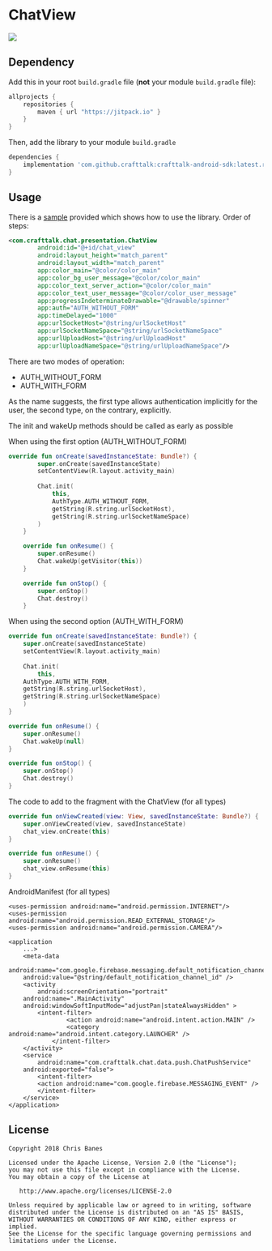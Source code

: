 # ChatView

[![](https://jitpack.io/v/crafttalk/crafttalk-android-sdk.svg)](https://jitpack.io/#crafttalk/crafttalk-android-sdk)

## Dependency

Add this in your root `build.gradle` file (**not** your module `build.gradle` file):

```gradle
allprojects {
	repositories {
        maven { url "https://jitpack.io" }
    }
}
```

Then, add the library to your module `build.gradle`
```gradle
dependencies {
    implementation 'com.github.crafttalk:crafttalk-android-sdk:latest.release.version'
}
```

## Usage
There is a [sample](https://github.com/crafttalk/crafttalk-android-sdk/tree/master/app) provided which shows how to use the library. 
Order of steps:
```xml
<com.crafttalk.chat.presentation.ChatView
        android:id="@+id/chat_view"
        android:layout_height="match_parent"
        android:layout_width="match_parent"
        app:color_main="@color/color_main"
        app:color_bg_user_message="@color/color_main"
        app:color_text_server_action="@color/color_main"
        app:color_text_user_message="@color/color_user_message"
        app:progressIndeterminateDrawable="@drawable/spinner"
        app:auth="AUTH_WITHOUT_FORM"
        app:timeDelayed="1000"
        app:urlSocketHost="@string/urlSocketHost"
        app:urlSocketNameSpace="@string/urlSocketNameSpace"
        app:urlUploadHost="@string/urlUploadHost"
        app:urlUploadNameSpace="@string/urlUploadNameSpace"/>
```

There are two modes of operation:
- AUTH_WITHOUT_FORM
- AUTH_WITH_FORM

As the name suggests, the first type allows authentication implicitly for the user, the second type, on the contrary, explicitly.

The init and wakeUp methods should be called as early as possible

When using the first option (AUTH_WITHOUT_FORM)

```kotlin
override fun onCreate(savedInstanceState: Bundle?) {
        super.onCreate(savedInstanceState)
        setContentView(R.layout.activity_main)
        
        Chat.init(
            this,
            AuthType.AUTH_WITHOUT_FORM,
            getString(R.string.urlSocketHost),
            getString(R.string.urlSocketNameSpace)
        )      
    }

    override fun onResume() {
        super.onResume()
        Chat.wakeUp(getVisitor(this))
    }

    override fun onStop() {
        super.onStop()
        Chat.destroy()
    }
```

When using the second option (AUTH_WITH_FORM)
```kotlin
override fun onCreate(savedInstanceState: Bundle?) {
    super.onCreate(savedInstanceState)
    setContentView(R.layout.activity_main)
        
    Chat.init(
    	this,
	AuthType.AUTH_WITH_FORM,
	getString(R.string.urlSocketHost),
	getString(R.string.urlSocketNameSpace)
    )      
}

override fun onResume() {
    super.onResume()
    Chat.wakeUp(null)
}

override fun onStop() {
    super.onStop()
    Chat.destroy()
}
```

The code to add to the fragment with the ChatView (for all types)
```kotlin
override fun onViewCreated(view: View, savedInstanceState: Bundle?) {
    super.onViewCreated(view, savedInstanceState)
    chat_view.onCreate(this)      
}

override fun onResume() {
    super.onResume()
    chat_view.onResume(this)
}
```

AndroidManifest (for all types)
```
<uses-permission android:name="android.permission.INTERNET"/>
<uses-permission android:name="android.permission.READ_EXTERNAL_STORAGE"/>
<uses-permission android:name="android.permission.CAMERA"/>

<application
    ...>
    <meta-data
    	android:name="com.google.firebase.messaging.default_notification_channel_id"
	android:value="@string/default_notification_channel_id" />
    <activity
    	android:screenOrientation="portrait"
	android:name=".MainActivity"
	android:windowSoftInputMode="adjustPan|stateAlwaysHidden" >
        <intent-filter>
                <action android:name="android.intent.action.MAIN" />
                <category android:name="android.intent.category.LAUNCHER" />
            </intent-filter>
    </activity>
    <service
        android:name="com.crafttalk.chat.data.push.ChatPushService"
	android:exported="false">
        <intent-filter>
	    <action android:name="com.google.firebase.MESSAGING_EVENT" />
        </intent-filter>
    </service>
</application> 
```

License
--------

    Copyright 2018 Chris Banes

    Licensed under the Apache License, Version 2.0 (the "License");
    you may not use this file except in compliance with the License.
    You may obtain a copy of the License at

       http://www.apache.org/licenses/LICENSE-2.0

    Unless required by applicable law or agreed to in writing, software
    distributed under the License is distributed on an "AS IS" BASIS,
    WITHOUT WARRANTIES OR CONDITIONS OF ANY KIND, either express or implied.
    See the License for the specific language governing permissions and
    limitations under the License.
